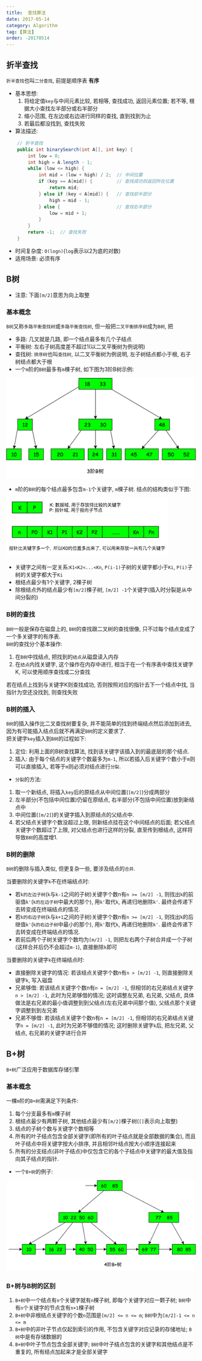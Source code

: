 ```yaml
---
title:  查找算法
date: 2017-05-14
category: Algorithm
tag: [算法]
order: -20170514
---
```


## 折半查找
`折半查找`也叫`二分查找`, 前提是顺序表 **有序**

* 基本思想:
  1. 将给定值`key`与中间元素比较, 若相等, 查找成功, 返回元素位置; 若不等, 根据大小查找左半部分或右半部分
  2. 缩小范围, 在左边或右边进行同样的查找, 直到找到为止
  3. 若最后都没找到, 查找失败
* 算法描述:

```java
    // 折半查找
    public int binarySearch(int A[], int key) {
        int low = 0;
        int high = A.length - 1;
        while (low <= high) {
            int mid = (low + high) / 2;  // 中间位置
            if (key == A[mid]) {         // 查找成功则返回所在位置
                return mid;
            } else if (key < A[mid]) {   // 查找前半部分
                high = mid - 1;
            } else {                     // 查找右半部分
                low = mid + 1;
            }
        }
        return -1;  // 查找失败
    }
```

* 时间复杂度: `O(logn)`(`log`表示以2为底的对数)
* 适用场景: 必须有序

## B树

* 注意: 下面`[m/2]`意思为向上取整

### 基本概念
`B树`又称`多路平衡查找树`或`多路平衡查找树`, 但一般把`二叉平衡排序树`成为`B树`, 把

* 多路: 几叉就是几路, 即一个结点最多有几个子结点
* 平衡树: 左右子树高度差不超过1(以二叉平衡树为例说明)
* 查找树: `排序树`也叫`查找树`, 以二叉平衡树为例说明, 左子树结点都小于根, 右子树结点都大于根
* 一个`m`阶的`B树`最多有`m`棵子树, 如下图为3阶B树示例:

![BTree](./img/BTree.png)

* `m`阶的`B树`的每个结点最多包含`m-1`个关键字, `m`棵子树. 结点的结构类似于下图:

![BTreeNode结构图](./img/BTreeNode.png)

* 关键字之间有一定关系:`K1<K2<...<Kn`, `P(i-1)`子树的关键字都小于`Ki`, `P(i)`子树的关键字都大于`Ki`
* 根结点最少有1个关键字, 2棵子树
* 除根结点外的结点最少有`[m/2]`棵子树, `[m/2] -1`个关键字(插入时分裂是从中间分裂的)

### B树的查找
`B树`一般是保存在磁盘上的, `B树`的查找跟二叉树的查找很像, 只不过每个结点变成了一个多关键字的有序表.  
`B树`的查找分个基本操作:

1. 在`B树`中找结点, 把找到的`结点`从磁盘读入内存
2. 在`结点`内找关键字, 这个操作在内存中进行, 相当于在一个有序表中查找关键字K, 可以使用顺序查找或二分查找

若在结点上找到与关键字K则查找成功, 否则按照对应的指针去下一个结点中找, 当指针为空还没找到, 则查找失败

### B树的插入
`B树`的插入操作比二叉查找树要复杂, 并不能简单的找到终端结点然后添加到进去, 因为有可能插入结点后就不再满足`B树`的定义要求了.   
把关键字`key`插入到`B树`的过程如下:

1. 定位: 利用上面的B树查找算法, 找到该关键字该插入到的最底层的那个结点.
2. 插入: 由于每个结点的关键字个数最多为`m-1`, 所以若插入后关键字个数小于`m`则可以直接插入, 若等于`m`则必须对结点进行`分裂`.

* `分裂`的方法:
1. 取一个新结点, 将插入`key`后的原结点从中间位置(`[m/2]`)分成两部分
2. 左半部分(不包括中间位置)仍留在原结点, 右半部分(不包括中间位置)放到新结点中
3. 中间位置(`[m/2]`)的关键字插入到原结点的父结点中.
4. 若父结点关键字个数没超过上限, 则新结点挂在这个中间结点的后面; 若父结点关键字个数超过了上限, 对父结点也进行这样的分裂, 直至传到根结点, 这样将导致`B树`的高度增1.

### B树的删除
`B树`的删除与插入类似, 但更复杂一些, 要涉及结点的`合并`.

当要删除的关键字`k`不在终端结点时:

* 若`k的左边子树`(`k`与`k-1`之间的子树)关键字个数n有`n >= [m/2] -1`, 则找出`k`的前驱值`k'`(`k的左边子树`中最大的那个), 用`k'`取代`k`, 再递归地删除`k'`. 最终会传递下去转变成在终端结点的情况.
* 若`k的右边子树`(`k`与`k+1`之间的子树)关键字个数n有`n >= [m/2] -1`, 则找出`k`的后继值`k'`(`k的右边子树`中最小的那个), 用`k'`取代`k`, 再递归地删除`k'`. 最终会传递下去转变成在终端结点的情况.
* 若前后两个子树关键字个数均为`[m/2] -1`, 则把左右两个子树合并成一个子树(这样合并后仍不会超过`m-1`), 直接删除`k`即可

当要删除的关键字`k`在终端结点时:

* 直接删除关键字的情况: 若该结点关键字个数n有`n > [m/2] -1`, 则直接删除关键字`k`, 写入磁盘
* 兄弟够借: 若该结点关键字个数n有`n = [m/2] -1`, 但相邻的右兄弟结点关键字`n > [m/2] -1`, 此时为兄弟够借的情况; 这时调整左兄弟, 右兄弟, 父结点, 具体做法是右兄弟的最小值调整到到父结点(左右兄弟中间那个值), 父结点那个关键字调整到到左兄弟
* 兄弟不够借: 若该结点关键字个数n有`n = [m/2] -1`, 但相邻的右兄弟结点关键字`n = [m/2] -1`, 此时为兄弟不够借的情况; 这时删除关键字`k`后, 把左兄弟, 父结点, 右兄弟的关键字进行合并


## B+树
`B+树`广泛应用于数据库存储引擎

### 基本概念
一棵`m`阶的`B+树`需满足下列条件:

1. 每个分支最多有`m`棵子树
2. 根结点最少有两颗子树, 其他结点最少有`[m/2]`棵子树(`[]`表示向上取整)
3. 结点的子树个数与关键字个数相等
4. 所有的叶子结点包含全部关键字(即所有的叶子结点就是全部数据的集合), 而且叶子结点中将关键字按大小排序, 并且相邻叶结点按大小顺序连接起来
5. 所有的分支结点(非叶子结点)中仅包含它的各个子结点中关键字的最大值及指向其子结点的指针.

* 一个`B+树`的例子:

![B+Tree](./img/B+Tree.png)


### B+树与B树的区别

1. `B+树`中一个结点有`n`个关键字就有`n`棵子树, 即每个关键字对应一颗子树; `B树`中有`n`个关键字的节点含有`n+1`棵子树
2. `B+树`中非根结点关键字的个数`n`范围是`[m/2] <= n <= m`; `B树`中为`[m/2]-1 <= n <= m`
3. `B+树`中的非叶子节点仅起到索引的作用, 不包含关键字对应记录的存储地址; `B树`中是有存储数据的
4. `B+树`中叶子节点包含全部关键字; `B树`中叶子结点包含的关键字和其他结点是不重复的, 所有结点加起来才是全部关键字

